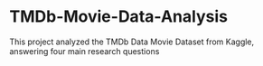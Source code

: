 # TMDb-Movie-Data-Analysis
This project analyzed the TMDb Data Movie Dataset from Kaggle, answering four main research questions
